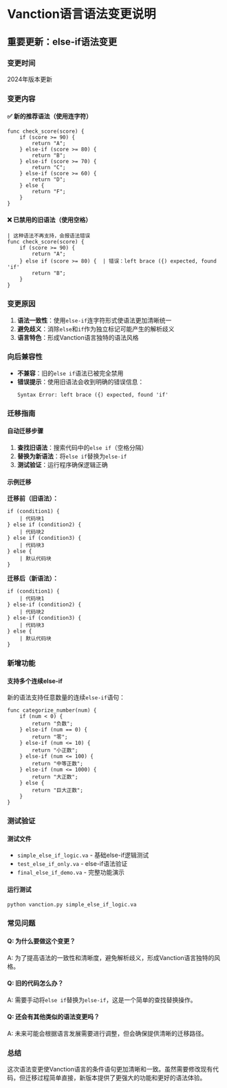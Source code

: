 # Vanction语言语法变更说明

## 重要更新：else-if语法变更

### 变更时间
2024年版本更新

### 变更内容

#### ✅ 新的推荐语法（使用连字符）
```vanction
func check_score(score) {
    if (score >= 90) {
        return "A";
    } else-if (score >= 80) {
        return "B";
    } else-if (score >= 70) {
        return "C";
    } else-if (score >= 60) {
        return "D";
    } else {
        return "F";
    }
}
```

#### ❌ 已禁用的旧语法（使用空格）
```vanction
| 这种语法不再支持，会报语法错误
func check_score(score) {
    if (score >= 90) {
        return "A";
    } else if (score >= 80) {  | 错误：left brace ({) expected, found 'if'
        return "B";
    }
}
```

### 变更原因

1. **语法一致性**：使用`else-if`连字符形式使语法更加清晰统一
2. **避免歧义**：消除`else`和`if`作为独立标记可能产生的解析歧义
3. **语言特色**：形成Vanction语言独特的语法风格

### 向后兼容性

- **不兼容**：旧的`else if`语法已被完全禁用
- **错误提示**：使用旧语法会收到明确的错误信息：
  ```
  Syntax Error: left brace ({) expected, found 'if'
  ```

### 迁移指南

#### 自动迁移步骤

1. **查找旧语法**：搜索代码中的`else if`（空格分隔）
2. **替换为新语法**：将`else if`替换为`else-if`
3. **测试验证**：运行程序确保逻辑正确

#### 示例迁移

**迁移前（旧语法）：**
```vanction
if (condition1) {
    | 代码块1
} else if (condition2) {
    | 代码块2
} else if (condition3) {
    | 代码块3
} else {
    | 默认代码块
}
```

**迁移后（新语法）：**
```vanction
if (condition1) {
    | 代码块1
} else-if (condition2) {
    | 代码块2
} else-if (condition3) {
    | 代码块3
} else {
    | 默认代码块
}
```

### 新增功能

#### 支持多个连续else-if
新的语法支持任意数量的连续`else-if`语句：

```vanction
func categorize_number(num) {
    if (num < 0) {
        return "负数";
    } else-if (num == 0) {
        return "零";
    } else-if (num <= 10) {
        return "小正数";
    } else-if (num <= 100) {
        return "中等正数";
    } else-if (num <= 1000) {
        return "大正数";
    } else {
        return "巨大正数";
    }
}
```

### 测试验证

#### 测试文件
- `simple_else_if_logic.va` - 基础else-if逻辑测试
- `test_else_if_only.va` - else-if语法验证
- `final_else_if_demo.va` - 完整功能演示

#### 运行测试
```bash
python vanction.py simple_else_if_logic.va
```

### 常见问题

#### Q: 为什么要做这个变更？
A: 为了提高语法的一致性和清晰度，避免解析歧义，形成Vanction语言独特的风格。

#### Q: 旧的代码怎么办？
A: 需要手动将`else if`替换为`else-if`，这是一个简单的查找替换操作。

#### Q: 还会有其他类似的语法变更吗？
A: 未来可能会根据语言发展需要进行调整，但会确保提供清晰的迁移路径。

### 总结

这次语法变更使Vanction语言的条件语句更加清晰和一致。虽然需要修改现有代码，但迁移过程简单直接，新版本提供了更强大的功能和更好的语法体验。